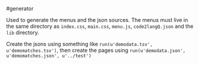 #generator

Used to generate the menus and the json sources. The menus must live in the same directory
as `index.css`, `main.css`, `menu.js`, `code2langQ.json` and the `lib`
directory.

Create the jsons using something like `run(u'demodata.tsv', u'demomatches.tsv')`,
then create the pages using `run(u'demodata.json', u'demomatches.json', u'../test')`
